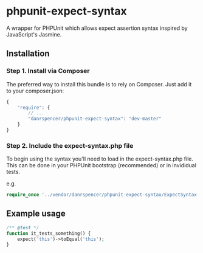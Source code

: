 phpunit-expect-syntax
==============

A wrapper for PHPUnit which allows expect assertion syntax inspired by JavaScript's Jasmine.

## Installation

### Step 1. Install via Composer

The preferred way to install this bundle is to rely on Composer. Just add it to your composer.json:

``` js
{
    "require": {
        // ...
        "danrspencer/phpunit-expect-syntax": "dev-master"
    }
}
``` 

### Step 2. Include the expect-syntax.php file

To begin using the syntax you'll need to load in the expect-syntax.php file. This can be done in your PHPUnit bootstrap (recommended) or in invididual tests.

e.g.

``` php
require_once '../vendor/danrspencer/phpunit-expect-syntax/ExpectSyntax.php';
```

## Example usage

``` php
/** @test */
function it_tests_something() {
	expect('this')->toEqual('this');	
}
```

